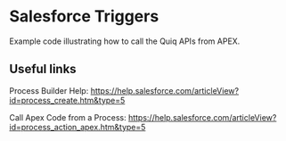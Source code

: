 # Salesforce Triggers
Example code illustrating how to call the Quiq APIs from APEX.

## Useful links
Process Builder Help: https://help.salesforce.com/articleView?id=process_create.htm&type=5

Call Apex Code from a Process: https://help.salesforce.com/articleView?id=process_action_apex.htm&type=5
